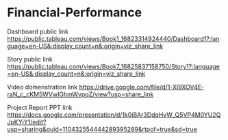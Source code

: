 # Financial-Performance

Dashboard public link           https://public.tableau.com/views/Book1_16823314924440/Dashboard1?:language=en-US&:display_count=n&:origin=viz_share_link

Story public link               https://public.tableau.com/views/Book7_16825837158750/Story1?:language=en-US&:display_count=n&:origin=viz_share_link

Video domenstration link        https://drive.google.com/file/d/1-Xl9XOV4E-raN_c_cKM5WVwIGhmWvpqZ/view?usp=share_link

Project Report PPT link         https://docs.google.com/presentation/d/1k0jBAr3DdqHvW_Q5VP4M0YU2QJpKYjY1/edit?usp=sharing&ouid=110432554444289395289&rtpof=true&sd=true
